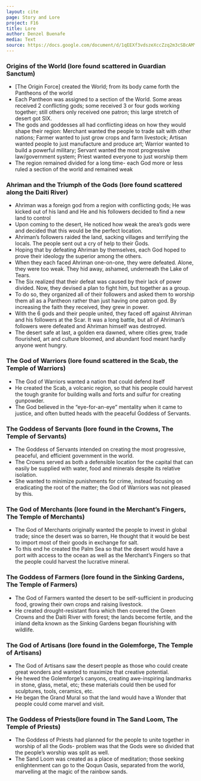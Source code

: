 ```yaml
---
layout: cite
page: Story and Lore
project: F16
title: Lore
author: Denzel Buenafe
media: Text
source: https://docs.google.com/document/d/1qEEXf3vdszeXccZzq2m3cSBcAMY7ofrEu8eXkqpKZEY/edit?usp=sharing
---
```

### Origins of the World (lore found scattered in Guardian Sanctum)

- [The Origin Force] created the World; from its body came forth the Pantheons of the world
- Each Pantheon was assigned to a section of the World. Some areas received 2 conflicting gods; some received 3 or four gods working together; still others only received one patron; this large stretch of desert got SIX.
- The gods and goddesses all had conflicting ideas on how they would shape their region: Merchant wanted the people to trade salt with other nations; Farmer wanted to just grow crops and farm livestock; Artisan wanted people to just manufacture and produce art; Warrior wanted to build a powerful military; Servant wanted the most progressive law/government system; Priest wanted everyone to just worship them
- The region remained divided for a long time- each God more or less ruled a section of the world and remained weak

### Ahriman and the Triumph of the Gods (lore found scattered along the Daiti River)

- Ahriman was a foreign god from a region with conflicting gods; He was kicked out of his land and He and his followers decided to find a new land to control
- Upon coming to the desert, He noticed how weak the area’s gods were and decided that this would be the perfect location.
- Ahriman’s followers raided the land, sacking villages and terrifying the locals. The people sent out a cry of help to their Gods.
- Hoping that by defeating Ahriman by themselves, each God hoped to prove their ideology the superior among the others.
- When they each faced Ahriman one-on-one, they were defeated. Alone, they were too weak. They hid away, ashamed, underneath the Lake of Tears.
- The Six realized that their defeat was caused by their lack of power divided. Now, they devised a plan to fight him, but together as a group.
- To do so, they organized all of their followers and asked them to worship them all as a Pantheon rather than just having one patron god. By increasing the faith they received, they grew in power.
- With the 6 gods and their people united, they faced off against Ahriman and his followers at the Scar. It was a long battle, but all of Ahriman’s followers were defeated and Ahriman himself was destroyed.
- The desert safe at last, a golden era dawned, where cities grew, trade flourished, art and culture bloomed, and abundant food meant hardly anyone went hungry. 

### The God of Warriors (lore found scattered in the Scab, the Temple of Warriors)

- The God of Warriors wanted a nation that could defend itself
- He created the Scab, a volcanic region, so that his people could harvest the tough granite for building walls and forts and sulfur for creating gunpowder.
- The God believed in the “eye-for-an-eye” mentality when it came to justice, and often butted heads with the peaceful Goddess of Servants.

### The Goddess of Servants (lore found in the Crowns, The Temple of Servants)

- The Goddess of Servants intended on creating the most progressive, peaceful, and efficient government in the world.
- The Crowns served as both a defensible location for the capital that can easily be supplied with water, food and minerals despite its relative isolation.
- She wanted to minimize punishments for crime, instead focusing on eradicating the root of the matter; the God of Warriors was not pleased by this.

### The God of Merchants (lore found in the Merchant’s Fingers, The Temple of Merchants)

- The God of Merchants originally wanted the people to invest in global trade; since the desert was so barren, He thought that it would be best to import most of their goods in exchange for salt.
- To this end he created the Palm Sea so that the desert would have a port with access to the ocean as well as the Merchant’s Fingers so that the people could harvest the lucrative mineral.

### The Goddess of Farmers (lore found in the Sinking Gardens, The Temple of Farmers)

- The God of Farmers wanted the desert to be self-sufficient in producing food, growing their own crops and raising livestock.
- He created drought-resistant flora which then covered the Green Crowns and the Daiti River with forest; the lands become fertile, and the inland delta known as the Sinking Gardens began flourishing with wildlife.

### The God of Artisans (lore found in the Golemforge, The Temple of Artisans)

- The God of Artisans saw the desert people as those who could create great wonders and wanted to maximize that creative potential.
- He hewed the Golemforge’s canyons, creating awe-inspiring landmarks in stone, glass, metal, etc; these materials could then be used for sculptures, tools, ceramics, etc.
- He began the Grand Mural so that the land would have a Wonder that people could come marvel and visit.

### The Goddess of Priests(lore found in The Sand Loom, The Temple of Priests)

- The Goddess of Priests had planned for the people to unite together in worship of all the Gods- problem was that the Gods were so divided that the people’s worship was split as well.
- The Sand Loom was created as a place of meditation; those seeking enlightenment can go to the Qoqun Oasis, separated from the world, marvelling at the magic of the rainbow sands.
